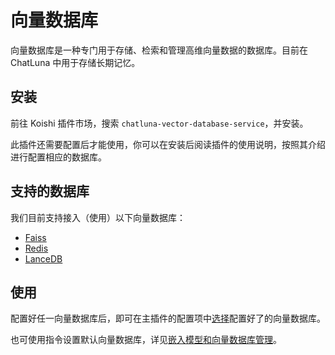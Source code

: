 # 向量数据库

向量数据库是一种专门用于存储、检索和管理高维向量数据的数据库。目前在 ChatLuna 中用于存储长期记忆。

## 安装

前往 Koishi 插件市场，搜索 `chatluna-vector-database-service`，并安装。

此插件还需要配置后才能使用，你可以在安装后阅读插件的使用说明，按照其介绍进行配置相应的数据库。

## 支持的数据库

我们目前支持接入（使用）以下向量数据库：

- [Faiss](./faiss.md)
- [Redis](./redis.md)
- [LanceDB](./lancedb.md)

## 使用

配置好任一向量数据库后，即可在主插件的配置项中[选择](../useful-configurations#defaultvectorstore)配置好了的向量数据库。

也可使用指令设置默认向量数据库，详见[嵌入模型和向量数据库管理](../useful-commands.md#嵌入模型和向量数据库管理)。
